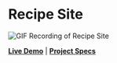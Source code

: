 # Recipe Site

![GIF Recording of Recipe Site](./assets/recipe.gif)

[**Live Demo**](https://github.com/anishniroula/my-odin-projects/tree/main/foundations/01-recipe-site) |
[**Project Specs**](https://www.theodinproject.com/lessons/foundations-recipes)
